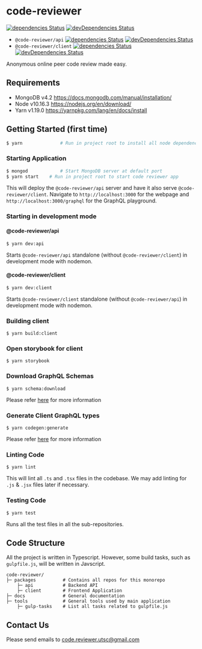 # code-reviewer

[![dependencies Status](https://david-dm.org/TeamHarrington/code-reviewer/status.svg)](https://david-dm.org/TeamHarrington/code-reviewer)
[![devDependencies Status](https://david-dm.org/TeamHarrington/code-reviewer/dev-status.svg)](https://david-dm.org/TeamHarrington/code-reviewer?type=dev)

- `@code-reviewer/api`
  [![dependencies Status](https://david-dm.org/TeamHarrington/code-reviewer/status.svg?path=packages/api)](https://david-dm.org/TeamHarrington/code-reviewer?path=packages/api)
  [![devDependencies Status](https://david-dm.org/TeamHarrington/code-reviewer/dev-status.svg?path=packages/api)](https://david-dm.org/TeamHarrington/code-reviewer?path=packages/api&type=dev)
- `@code-reviewer/client`
  [![dependencies Status](https://david-dm.org/TeamHarrington/code-reviewer/status.svg?path=packages/client)](https://david-dm.org/TeamHarrington/code-reviewer?path=packages/client)
  [![devDependencies Status](https://david-dm.org/TeamHarrington/code-reviewer/dev-status.svg?path=packages/client)](https://david-dm.org/TeamHarrington/code-reviewer?path=packages/client&type=dev)

Anonymous online peer code review made easy.

## Requirements

- MongoDB v4.2 https://docs.mongodb.com/manual/installation/
- Node v10.16.3 https://nodejs.org/en/download/
- Yarn v1.19.0 https://yarnpkg.com/lang/en/docs/install

## Getting Started (first time)

```bash
$ yarn 				# Run in project root to install all node dependencies
```

### Starting Application

```bash
$ mongod			# Start MongoDB server at default port
$ yarn start	# Run in project root to start code reviewer app
```

This will deploy the `@code-reviewer/api` server and have it also serve `@code-reviewer/client`. Navigate to
`http://localhost:3000` for the webpage and `http://localhost:3000/graphql` for the GraphQL playground.

### Starting in development mode

#### @code-reviewer/api

```
$ yarn dev:api
```

Starts `@code-reviewer/api` standalone (without `@code-reviewer/client`) in development mode with nodemon.

#### @code-reviewer/client

```
$ yarn dev:client
```

Starts `@code-reviewer/client` standalone (without `@code-reviewer/api`) in development mode with nodemon.

### Building client

```
$ yarn build:client
```

### Open storybook for client

```
$ yarn storybook
```

### Download GraphQL Schemas

```
$ yarn schema:download
```

Please refer [here](https://github.com/TeamHarrington/code-reviewer/tree/master/packages/client#updating-graphql-schemas) for more information

### Generate Client GraphQL types

```
$ yarn codegen:generate
```

Please refer [here](https://github.com/TeamHarrington/code-reviewer/tree/master/packages/client#updating-graphql-types) for more information

### Linting Code

```
$ yarn lint
```

This will lint all `.ts` and `.tsx` files in the codebase. We may add linting for `.js` & `.jsx` files later if necessary.

### Testing Code

```
$ yarn test
```

Runs all the test files in all the sub-repositories.

## Code Structure

All the project is written in Typescript. However, some build tasks, such as `gulpfile.js`, will be written in Javscript.

```
code-reviewer/
├─ packages          # Contains all repos for this monorepo
	├─ api           # Backend API
	├─ client        # Frontend Application
├─ docs              # General documentation
├─ tools             # General tools used by main application
	├─ gulp-tasks    # List all tasks related to gulpfile.js
```

## Contact Us

Please send emails to code.reviewer.utsc@gmail.com
